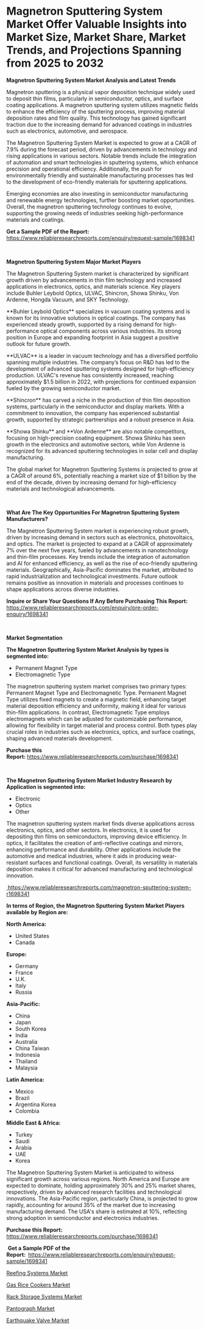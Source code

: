 <p><h1>Magnetron Sputtering System Market Offer Valuable Insights into Market Size, Market Share, Market Trends, and Projections Spanning from 2025 to 2032</h1></p><p><strong>Magnetron Sputtering System Market Analysis and Latest Trends</strong></p>
<p><p>Magnetron sputtering is a physical vapor deposition technique widely used to deposit thin films, particularly in semiconductor, optics, and surface coating applications. A magnetron sputtering system utilizes magnetic fields to enhance the efficiency of the sputtering process, improving material deposition rates and film quality. This technology has gained significant traction due to the increasing demand for advanced coatings in industries such as electronics, automotive, and aerospace.</p><p>The Magnetron Sputtering System Market is expected to grow at a CAGR of 7.9% during the forecast period, driven by advancements in technology and rising applications in various sectors. Notable trends include the integration of automation and smart technologies in sputtering systems, which enhance precision and operational efficiency. Additionally, the push for environmentally friendly and sustainable manufacturing processes has led to the development of eco-friendly materials for sputtering applications.</p><p>Emerging economies are also investing in semiconductor manufacturing and renewable energy technologies, further boosting market opportunities. Overall, the magnetron sputtering technology continues to evolve, supporting the growing needs of industries seeking high-performance materials and coatings.</p></p>
<p><strong>Get a Sample PDF of the Report:&nbsp;</strong> <a href="https://www.reliableresearchreports.com/enquiry/request-sample/1698341?utm_campaign=10&utm_medium=2&utm_source=Github&utm_content=ia&utm_term=19022025&utm_id=magnetron-sputtering-system">https://www.reliableresearchreports.com/enquiry/request-sample/1698341</a></p>
<p>&nbsp;</p>
<p><strong>Magnetron Sputtering System Major Market Players</strong></p>
<p><p>The Magnetron Sputtering System market is characterized by significant growth driven by advancements in thin film technology and increased applications in electronics, optics, and materials science. Key players include Buhler Leybold Optics, ULVAC, Shincron, Showa Shinku, Von Ardenne, Hongda Vacuum, and SKY Technology.</p><p>**Buhler Leybold Optics** specializes in vacuum coating systems and is known for its innovative solutions in optical coatings. The company has experienced steady growth, supported by a rising demand for high-performance optical components across various industries. Its strong position in Europe and expanding footprint in Asia suggest a positive outlook for future growth.</p><p>**ULVAC** is a leader in vacuum technology and has a diversified portfolio spanning multiple industries. The company’s focus on R&D has led to the development of advanced sputtering systems designed for high-efficiency production. ULVAC's revenue has consistently increased, reaching approximately $1.5 billion in 2022, with projections for continued expansion fueled by the growing semiconductor market.</p><p>**Shincron** has carved a niche in the production of thin film deposition systems, particularly in the semiconductor and display markets. With a commitment to innovation, the company has experienced substantial growth, supported by strategic partnerships and a robust presence in Asia.</p><p>**Showa Shinku** and **Von Ardenne** are also notable competitors, focusing on high-precision coating equipment. Showa Shinku has seen growth in the electronics and automotive sectors, while Von Ardenne is recognized for its advanced sputtering technologies in solar cell and display manufacturing.</p><p>The global market for Magnetron Sputtering Systems is projected to grow at a CAGR of around 6%, potentially reaching a market size of $1 billion by the end of the decade, driven by increasing demand for high-efficiency materials and technological advancements.</p></p>
<p>&nbsp;</p>
<p><strong>What Are The Key Opportunities For Magnetron Sputtering System Manufacturers?</strong></p>
<p><p>The Magnetron Sputtering System market is experiencing robust growth, driven by increasing demand in sectors such as electronics, photovoltaics, and optics. The market is projected to expand at a CAGR of approximately 7% over the next five years, fueled by advancements in nanotechnology and thin-film processes. Key trends include the integration of automation and AI for enhanced efficiency, as well as the rise of eco-friendly sputtering materials. Geographically, Asia-Pacific dominates the market, attributed to rapid industrialization and technological investments. Future outlook remains positive as innovation in materials and processes continues to shape applications across diverse industries.</p></p>
<p><strong>Inquire or Share Your Questions If Any Before Purchasing This Report:</strong> <a href="https://www.reliableresearchreports.com/enquiry/pre-order-enquiry/1698341?utm_campaign=10&utm_medium=2&utm_source=Github&utm_content=ia&utm_term=19022025&utm_id=magnetron-sputtering-system">https://www.reliableresearchreports.com/enquiry/pre-order-enquiry/1698341</a></p>
<p>&nbsp;</p>
<p><strong>Market Segmentation</strong></p>
<p><strong>The Magnetron Sputtering System Market Analysis by types is segmented into:</strong></p>
<p><ul><li>Permanent Magnet Type</li><li>Electromagnetic Type</li></ul></p>
<p><p>The magnetron sputtering system market comprises two primary types: Permanent Magnet Type and Electromagnetic Type. Permanent Magnet Type utilizes fixed magnets to create a magnetic field, enhancing target material deposition efficiency and uniformity, making it ideal for various thin-film applications. In contrast, Electromagnetic Type employs electromagnets which can be adjusted for customizable performance, allowing for flexibility in target material and process control. Both types play crucial roles in industries such as electronics, optics, and surface coatings, shaping advanced materials development.</p></p>
<p><strong>Purchase this Report:&nbsp;</strong><a href="https://www.reliableresearchreports.com/purchase/1698341?utm_campaign=10&utm_medium=2&utm_source=Github&utm_content=ia&utm_term=19022025&utm_id=magnetron-sputtering-system">https://www.reliableresearchreports.com/purchase/1698341</a></p>
<p>&nbsp;</p>
<p><strong>The Magnetron Sputtering System Market Industry Research by Application is segmented into:</strong></p>
<p><ul><li>Electronic</li><li>Optics</li><li>Other</li></ul></p>
<p><p>The magnetron sputtering system market finds diverse applications across electronics, optics, and other sectors. In electronics, it is used for depositing thin films on semiconductors, improving device efficiency. In optics, it facilitates the creation of anti-reflective coatings and mirrors, enhancing performance and durability. Other applications include the automotive and medical industries, where it aids in producing wear-resistant surfaces and functional coatings. Overall, its versatility in materials deposition makes it critical for advanced manufacturing and technological innovation.</p></p>
<p><a href="https://www.reliableresearchreports.com/magnetron-sputtering-system-r1698341?utm_campaign=10&utm_medium=2&utm_source=Github&utm_content=ia&utm_term=19022025&utm_id=magnetron-sputtering-system">&nbsp;https://www.reliableresearchreports.com/magnetron-sputtering-system-r1698341</a></p>
<p><strong>In terms of Region, the Magnetron Sputtering System Market Players available by Region are:</strong></p>
<p>
    <p> <strong> North America: </strong>
        <ul>
            <li>United States</li>
            <li>Canada</li>
        </ul>
        </p> 
    <p> <strong> Europe: </strong>
        <ul>
            <li>Germany</li>
            <li>France</li>
            <li>U.K.</li>
            <li>Italy</li>
            <li>Russia</li>
        </ul>
        </p> 
    <p> <strong> Asia-Pacific: </strong>
        <ul>
            <li>China</li>
            <li>Japan</li>
            <li>South Korea</li>
            <li>India</li>
            <li>Australia</li>
            <li>China Taiwan</li>
            <li>Indonesia</li>
            <li>Thailand</li>
            <li>Malaysia</li>
        </ul>
        </p> 
    <p> <strong> Latin America: </strong>
        <ul>
            <li>Mexico</li>
            <li>Brazil</li>
            <li>Argentina Korea</li>
            <li>Colombia</li>
        </ul>
        </p> 
    <p> <strong> Middle East & Africa: </strong>
        <ul>
            <li>Turkey</li>
            <li>Saudi</li>
            <li>Arabia</li>
            <li>UAE</li>
            <li>Korea</li>
        </ul>
    </p>
    </p>
<p><p>The Magnetron Sputtering System Market is anticipated to witness significant growth across various regions. North America and Europe are expected to dominate, holding approximately 30% and 25% market shares, respectively, driven by advanced research facilities and technological innovations. The Asia-Pacific region, particularly China, is projected to grow rapidly, accounting for around 35% of the market due to increasing manufacturing demand. The USA's share is estimated at 10%, reflecting strong adoption in semiconductor and electronics industries.</p></p>
<p><strong>Purchase this Report: </strong><a href="https://www.reliableresearchreports.com/purchase/1698341?utm_campaign=10&utm_medium=2&utm_source=Github&utm_content=ia&utm_term=19022025&utm_id=magnetron-sputtering-system">https://www.reliableresearchreports.com/purchase/1698341</a></p>
<p>&nbsp;<strong>Get a Sample PDF of the Report:&nbsp;&nbsp;</strong><a href="https://www.reliableresearchreports.com/enquiry/request-sample/1698341?utm_campaign=10&utm_medium=2&utm_source=Github&utm_content=ia&utm_term=19022025&utm_id=magnetron-sputtering-system">https://www.reliableresearchreports.com/enquiry/request-sample/1698341</a></p>
<p><strong></strong></p>
<p><p><a href="https://github.com/boyermaragaret8392/Market-Research-Report-List-1/blob/main/reefing-systems-market.md?utm_campaign=10&utm_medium=2&utm_source=Github&utm_content=ia&utm_term=19022025&utm_id=magnetron-sputtering-system">Reefing Systems Market</a></p><p><a href="https://github.com/tselahiara/Market-Research-Report-List-1/blob/main/gas-rice-cookers-market.md?utm_campaign=10&utm_medium=2&utm_source=Github&utm_content=ia&utm_term=19022025&utm_id=magnetron-sputtering-system">Gas Rice Cookers Market</a></p><p><a href="https://github.com/anuellaruska/Market-Research-Report-List-1/blob/main/rack-storage-systems-market.md?utm_campaign=10&utm_medium=2&utm_source=Github&utm_content=ia&utm_term=19022025&utm_id=magnetron-sputtering-system">Rack Storage Systems Market</a></p><p><a href="https://github.com/barnickclara79/Market-Research-Report-List-1/blob/main/pantograph-market.md?utm_campaign=10&utm_medium=2&utm_source=Github&utm_content=ia&utm_term=19022025&utm_id=magnetron-sputtering-system">Pantograph Market</a></p><p><a href="https://github.com/waverlyam689/Market-Research-Report-List-1/blob/main/earthquake-valve-market.md?utm_campaign=10&utm_medium=2&utm_source=Github&utm_content=ia&utm_term=19022025&utm_id=magnetron-sputtering-system">Earthquake Valve Market</a></p></p>